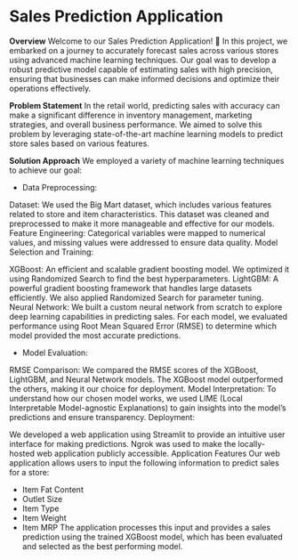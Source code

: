 # Sales Prediction Application

**Overview**
Welcome to our Sales Prediction Application! 🎉 In this project, we embarked on a journey to accurately forecast sales across various stores using advanced machine learning techniques. Our goal was to develop a robust predictive model capable of estimating sales with high precision, ensuring that businesses can make informed decisions and optimize their operations effectively.

**Problem Statement**
In the retail world, predicting sales with accuracy can make a significant difference in inventory management, marketing strategies, and overall business performance. We aimed to solve this problem by leveraging state-of-the-art machine learning models to predict store sales based on various features.

**Solution Approach**
We employed a variety of machine learning techniques to achieve our goal:

* Data Preprocessing:

Dataset: We used the Big Mart dataset, which includes various features related to store and item characteristics. This dataset was cleaned and preprocessed to make it more manageable and effective for our models.
Feature Engineering: Categorical variables were mapped to numerical values, and missing values were addressed to ensure data quality.
Model Selection and Training:

XGBoost: An efficient and scalable gradient boosting model. We optimized it using Randomized Search to find the best hyperparameters.
LightGBM: A powerful gradient boosting framework that handles large datasets efficiently. We also applied Randomized Search for parameter tuning.
Neural Network: We built a custom neural network from scratch to explore deep learning capabilities in predicting sales.
For each model, we evaluated performance using Root Mean Squared Error (RMSE) to determine which model provided the most accurate predictions.

* Model Evaluation:

RMSE Comparison: We compared the RMSE scores of the XGBoost, LightGBM, and Neural Network models. The XGBoost model outperformed the others, making it our choice for deployment.
Model Interpretation: To understand how our chosen model works, we used LIME (Local Interpretable Model-agnostic Explanations) to gain insights into the model’s predictions and ensure transparency.
Deployment:

We developed a web application using Streamlit to provide an intuitive user interface for making predictions.
Ngrok was used to make the locally-hosted web application publicly accessible.
Application Features
Our web application allows users to input the following information to predict sales for a store:

* Item Fat Content
* Outlet Size
* Item Type
* Item Weight
* Item MRP
The application processes this input and provides a sales prediction using the trained XGBoost model, which has been evaluated and selected as the best performing model.
